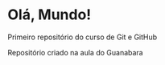 # Olá, Mundo!
 Primeiro repositório do curso de Git e GitHub

Repositório criado na aula do Guanabara
